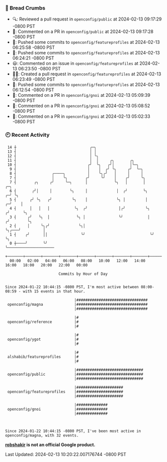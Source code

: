 ### 🍞 Bread Crumbs

 * 🔍: Reviewed a pull request in  `openconfig/public` at 2024-02-13 09:17:29 -0800 PST
 * 💬: Commented on a PR in  `openconfig/public` at 2024-02-13 09:17:28 -0800 PST
 * 🚢: Pushed some commits to `openconfig/featureprofiles` at 2024-02-13 06:25:58 -0800 PST
 * 🚢: Pushed some commits to `openconfig/featureprofiles` at 2024-02-13 06:24:21 -0800 PST
 * 😃: Commented on an issue in `openconfig/featureprofiles` at 2024-02-13 06:23:50 -0800 PST
 * ✍🏼: Created a pull request in `openconfig/featureprofiles` at 2024-02-13 06:23:49 -0800 PST
 * 🚢: Pushed some commits to `openconfig/featureprofiles` at 2024-02-13 06:12:54 -0800 PST
 * 💬: Commented on a PR in  `openconfig/gnoi` at 2024-02-13 05:09:39 -0800 PST
 * 💬: Commented on a PR in  `openconfig/gnoi` at 2024-02-13 05:08:52 -0800 PST
 * 💬: Commented on a PR in  `openconfig/gnoi` at 2024-02-13 05:02:33 -0800 PST

### 🕘 Recent Activity
```
 14 ┼                                 ╭─╮
 13 ┤                                 │ │
 12 ┤                                 │ ╰╮
 11 ┤                                 │  │     ╭╮       ╭╮
 10 ┤                                ╭╯  ╰╮   ╭╯│       │╰─╮
  9 ┤                                │    │  ╭╯ ╰╮     ╭╯  ╰─╮
  8 ┤                ╭────╮          │    ╰╮╭╯   │     │     │
  7 ┤                │    ╰╮        ╭╯     ╰╯    │    ╭╯     ╰╮
  7 ┤        ╭╮     ╭╯     ╰─╮      │            ╰╮   │       │             ╭─╮
  6 ┤       ╭╯│     │        ╰╮     │             │  ╭╯       ╰╮          ╭─╯ ╰╮
  5 ┤      ╭╯ ╰╮   ╭╯         ╰╮    │             ╰╮ │         │        ╭─╯    │
  4 ┤      │   │   │           ╰╮  ╭╯              │╭╯         ╰╮      ╭╯      ╰╮
  3 ┤     ╭╯   ╰╮  │            ╰╮ │               ╰╯           │     ╭╯        ╰╮
  2 ┤     │     ╰╮╭╯             ╰╮│                            ╰╮╭───╯          │
  1 ┤    ╭╯      ││               ╰╯                             ╰╯              ╰╮
  0 ┼────╯       ╰╯                                                               ╰─────────────────────
    +───────+───────+───────+───────+───────+───────+───────+───────+───────+───────+───────+───────+────
  00:00   02:00   04:00   06:00   08:00   10:00   12:00   14:00   16:00   18:00   20:00   22:00   00:00   

						Commits by Hour of Day


Since 2024-01-22 10:44:15 -0800 PST, I'm most active between 08:00-08:59 - with 15 events in that hour.

```



```
                               |################################
 openconfig/magna              |################################
                               |################################

                               |#
 openconfig/reference          |#
                               |#

                               |#
 openconfig/ygot               |#
                               |#

                               |#
 alshabib/featureprofiles      |#
                               |#

                               |##############################
 openconfig/public             |##############################
                               |##############################

                               |#####################
 openconfig/featureprofiles    |#####################
                               |#####################

                               |##############
 openconfig/gnoi               |##############
                               |##############



Since 2024-01-22 10:44:15 -0800 PST, I've been most active in openconfig/magna, with 32 events.

```
**[robshakir](mailto:robjs@google.com) is not an official Google product.**  


Last Updated: 2024-02-13 10:20:22.007176744 -0800 PST
